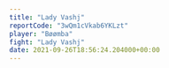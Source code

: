 ```yaml
---
title: "Lady Vashj"
reportCode: "3wQm1cVkab6YKLzt"
player: "Bøømba"
fight: "Lady Vashj"
date: 2021-09-26T18:56:24.204000+00:00
---
```

